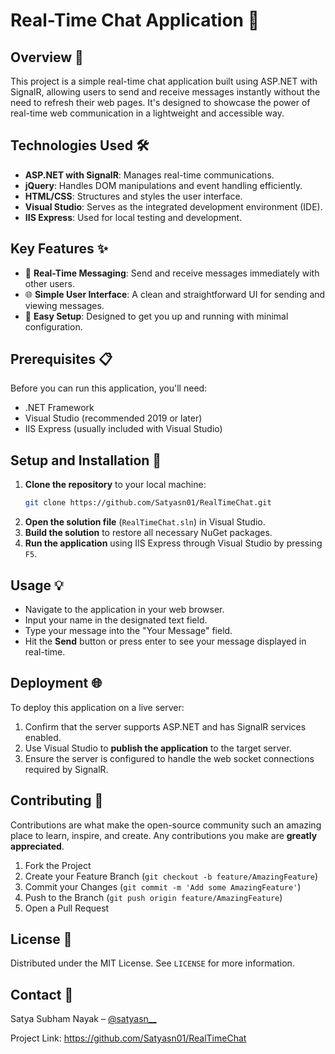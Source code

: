 # Real-Time Chat Application 🚀

## Overview 📄
This project is a simple real-time chat application built using ASP.NET with SignalR, allowing users to send and receive messages instantly without the need to refresh their web pages. It's designed to showcase the power of real-time web communication in a lightweight and accessible way.

## Technologies Used 🛠️
- **ASP.NET with SignalR**: Manages real-time communications.
- **jQuery**: Handles DOM manipulations and event handling efficiently.
- **HTML/CSS**: Structures and styles the user interface.
- **Visual Studio**: Serves as the integrated development environment (IDE).
- **IIS Express**: Used for local testing and development.

## Key Features ✨
- 📩 **Real-Time Messaging**: Send and receive messages immediately with other users.
- 🌐 **Simple User Interface**: A clean and straightforward UI for sending and viewing messages.
- 🔧 **Easy Setup**: Designed to get you up and running with minimal configuration.

## Prerequisites 📋
Before you can run this application, you'll need:
- .NET Framework
- Visual Studio (recommended 2019 or later)
- IIS Express (usually included with Visual Studio)

## Setup and Installation 🔧
1. **Clone the repository** to your local machine:
   ```bash
   git clone https://github.com/Satyasn01/RealTimeChat.git
   ```
3. **Open the solution file** (`RealTimeChat.sln`) in Visual Studio.
4. **Build the solution** to restore all necessary NuGet packages.
5. **Run the application** using IIS Express through Visual Studio by pressing `F5`.

## Usage 💡
- Navigate to the application in your web browser.
- Input your name in the designated text field.
- Type your message into the "Your Message" field.
- Hit the **Send** button or press enter to see your message displayed in real-time.

## Deployment 🌐
To deploy this application on a live server:
1. Confirm that the server supports ASP.NET and has SignalR services enabled.
2. Use Visual Studio to **publish the application** to the target server.
3. Ensure the server is configured to handle the web socket connections required by SignalR.

## Contributing 🤝
Contributions are what make the open-source community such an amazing place to learn, inspire, and create. Any contributions you make are **greatly appreciated**.

1. Fork the Project
2. Create your Feature Branch (`git checkout -b feature/AmazingFeature`)
3. Commit your Changes (`git commit -m 'Add some AmazingFeature'`)
4. Push to the Branch (`git push origin feature/AmazingFeature`)
5. Open a Pull Request

## License 📜
Distributed under the MIT License. See `LICENSE` for more information.

## Contact 📧
Satya Subham Nayak – [@satyasn__](https://twitter.com/satyasn__)

Project Link: https://github.com/Satyasn01/RealTimeChat
